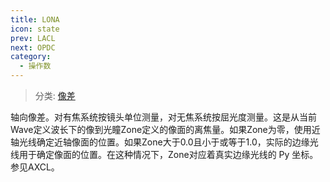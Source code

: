 ```yaml
---
title: LONA
icon: state
prev: LACL
next: OPDC
category:
  - 操作数
---
```


> 分类: [像差](/hb/operands/131/885/  "Zemax 操作数 像差")

轴向像差。对有焦系统按镜头单位测量，对无焦系统按屈光度测量。这是从当前Wave定义波长下的像到光瞳Zone定义的像面的离焦量。如果Zone为零，使用近轴光线确定近轴像面的位置。如果Zone大于0.0且小于或等于1.0，实际的边缘光线用于确定像面的位置。在这种情况下，Zone对应着真实边缘光线的 Py 坐标。参见AXCL。